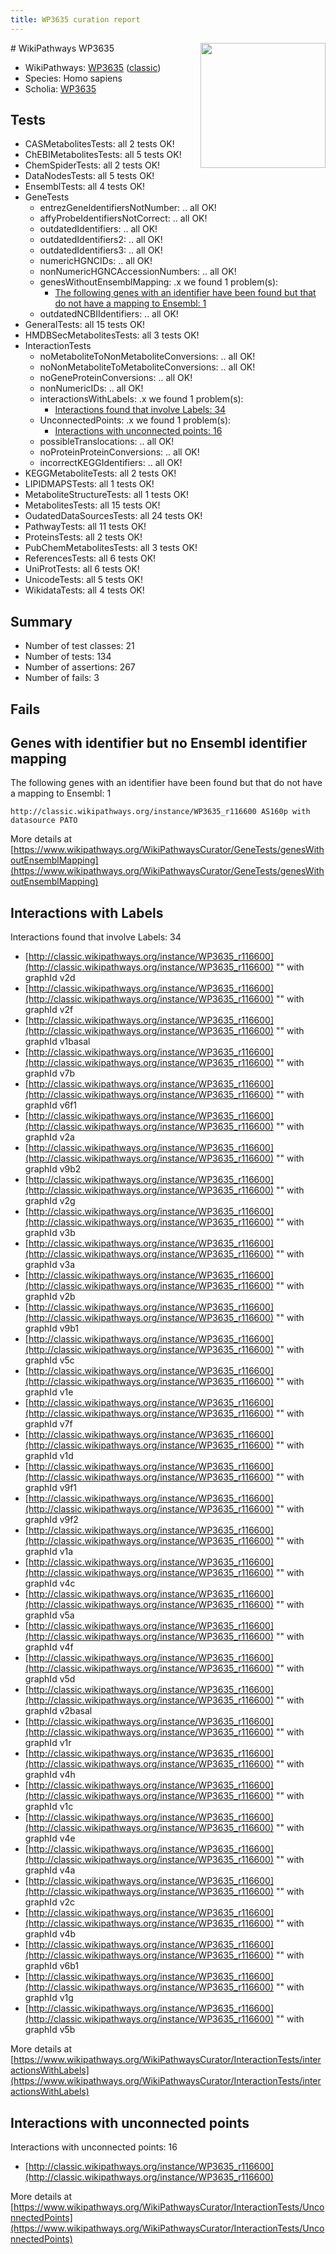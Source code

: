 ```yaml
---
title: WP3635 curation report
---
```


<img style="float: right; width: 200px" src="https://upload.wikimedia.org/wikipedia/commons/thumb/8/83/Wplogo_with_text_500.png/640px-Wplogo_with_text_500.png" />
# WikiPathways WP3635

* WikiPathways: [WP3635](https://wikipathways.org/pathways/WP3635) ([classic](https://classic.wikipathways.org/instance/WP3635))
* Species: Homo sapiens
* Scholia: [WP3635](https://scholia.toolforge.org/wikipathways/WP3635)
## Tests
* CASMetabolitesTests: all 2 tests OK!
* ChEBIMetabolitesTests: all 5 tests OK!
* ChemSpiderTests: all 2 tests OK!
* DataNodesTests: all 5 tests OK!
* EnsemblTests: all 4 tests OK!
* GeneTests
    * entrezGeneIdentifiersNotNumber: .. all OK!
    * affyProbeIdentifiersNotCorrect: .. all OK!
    * outdatedIdentifiers: .. all OK!
    * outdatedIdentifiers2: .. all OK!
    * outdatedIdentifiers3: .. all OK!
    * numericHGNCIDs: .. all OK!
    * nonNumericHGNCAccessionNumbers: .. all OK!
    * genesWithoutEnsemblMapping: .x we found 1 problem(s):
        * [The following genes with an identifier have been found but that do not have a mapping to Ensembl: 1](#40286d83)
    * outdatedNCBIIdentifiers: .. all OK!
* GeneralTests: all 15 tests OK!
* HMDBSecMetabolitesTests: all 3 tests OK!
* InteractionTests
    * noMetaboliteToNonMetaboliteConversions: .. all OK!
    * noNonMetaboliteToMetaboliteConversions: .. all OK!
    * noGeneProteinConversions: .. all OK!
    * nonNumericIDs: .. all OK!
    * interactionsWithLabels: .x we found 1 problem(s):
        * [Interactions found that involve Labels: 34](#fe97a8fa)
    * UnconnectedPoints: .x we found 1 problem(s):
        * [Interactions with unconnected points: 16](#7f1d407d)
    * possibleTranslocations: .. all OK!
    * noProteinProteinConversions: .. all OK!
    * incorrectKEGGIdentifiers: .. all OK!
* KEGGMetaboliteTests: all 2 tests OK!
* LIPIDMAPSTests: all 1 tests OK!
* MetaboliteStructureTests: all 1 tests OK!
* MetabolitesTests: all 15 tests OK!
* OudatedDataSourcesTests: all 24 tests OK!
* PathwayTests: all 11 tests OK!
* ProteinsTests: all 2 tests OK!
* PubChemMetabolitesTests: all 3 tests OK!
* ReferencesTests: all 6 tests OK!
* UniProtTests: all 6 tests OK!
* UnicodeTests: all 5 tests OK!
* WikidataTests: all 4 tests OK!


## Summary

* Number of test classes: 21
* Number of tests: 134
* Number of assertions: 267
* Number of fails: 3

## Fails

<a name="40286d83" />

## Genes with identifier but no Ensembl identifier mapping

The following genes with an identifier have been found but that do not have a mapping to Ensembl: 1
```
http://classic.wikipathways.org/instance/WP3635_r116600 AS160p with datasource PATO
```

More details at [https://www.wikipathways.org/WikiPathwaysCurator/GeneTests/genesWithoutEnsemblMapping](https://www.wikipathways.org/WikiPathwaysCurator/GeneTests/genesWithoutEnsemblMapping)

<a name="fe97a8fa" />

## Interactions with Labels

Interactions found that involve Labels: 34

* [http://classic.wikipathways.org/instance/WP3635_r116600](http://classic.wikipathways.org/instance/WP3635_r116600) "" with graphId v2d
* [http://classic.wikipathways.org/instance/WP3635_r116600](http://classic.wikipathways.org/instance/WP3635_r116600) "" with graphId v2f
* [http://classic.wikipathways.org/instance/WP3635_r116600](http://classic.wikipathways.org/instance/WP3635_r116600) "" with graphId v1basal
* [http://classic.wikipathways.org/instance/WP3635_r116600](http://classic.wikipathways.org/instance/WP3635_r116600) "" with graphId v7b
* [http://classic.wikipathways.org/instance/WP3635_r116600](http://classic.wikipathways.org/instance/WP3635_r116600) "" with graphId v6f1
* [http://classic.wikipathways.org/instance/WP3635_r116600](http://classic.wikipathways.org/instance/WP3635_r116600) "" with graphId v2a
* [http://classic.wikipathways.org/instance/WP3635_r116600](http://classic.wikipathways.org/instance/WP3635_r116600) "" with graphId v9b2
* [http://classic.wikipathways.org/instance/WP3635_r116600](http://classic.wikipathways.org/instance/WP3635_r116600) "" with graphId v2g
* [http://classic.wikipathways.org/instance/WP3635_r116600](http://classic.wikipathways.org/instance/WP3635_r116600) "" with graphId v3b
* [http://classic.wikipathways.org/instance/WP3635_r116600](http://classic.wikipathways.org/instance/WP3635_r116600) "" with graphId v3a
* [http://classic.wikipathways.org/instance/WP3635_r116600](http://classic.wikipathways.org/instance/WP3635_r116600) "" with graphId v2b
* [http://classic.wikipathways.org/instance/WP3635_r116600](http://classic.wikipathways.org/instance/WP3635_r116600) "" with graphId v9b1
* [http://classic.wikipathways.org/instance/WP3635_r116600](http://classic.wikipathways.org/instance/WP3635_r116600) "" with graphId v5c
* [http://classic.wikipathways.org/instance/WP3635_r116600](http://classic.wikipathways.org/instance/WP3635_r116600) "" with graphId v1e
* [http://classic.wikipathways.org/instance/WP3635_r116600](http://classic.wikipathways.org/instance/WP3635_r116600) "" with graphId v7f
* [http://classic.wikipathways.org/instance/WP3635_r116600](http://classic.wikipathways.org/instance/WP3635_r116600) "" with graphId v1d
* [http://classic.wikipathways.org/instance/WP3635_r116600](http://classic.wikipathways.org/instance/WP3635_r116600) "" with graphId v9f1
* [http://classic.wikipathways.org/instance/WP3635_r116600](http://classic.wikipathways.org/instance/WP3635_r116600) "" with graphId v9f2
* [http://classic.wikipathways.org/instance/WP3635_r116600](http://classic.wikipathways.org/instance/WP3635_r116600) "" with graphId v1a
* [http://classic.wikipathways.org/instance/WP3635_r116600](http://classic.wikipathways.org/instance/WP3635_r116600) "" with graphId v4c
* [http://classic.wikipathways.org/instance/WP3635_r116600](http://classic.wikipathways.org/instance/WP3635_r116600) "" with graphId v5a
* [http://classic.wikipathways.org/instance/WP3635_r116600](http://classic.wikipathways.org/instance/WP3635_r116600) "" with graphId v4f
* [http://classic.wikipathways.org/instance/WP3635_r116600](http://classic.wikipathways.org/instance/WP3635_r116600) "" with graphId v5d
* [http://classic.wikipathways.org/instance/WP3635_r116600](http://classic.wikipathways.org/instance/WP3635_r116600) "" with graphId v2basal
* [http://classic.wikipathways.org/instance/WP3635_r116600](http://classic.wikipathways.org/instance/WP3635_r116600) "" with graphId v1r
* [http://classic.wikipathways.org/instance/WP3635_r116600](http://classic.wikipathways.org/instance/WP3635_r116600) "" with graphId v4h
* [http://classic.wikipathways.org/instance/WP3635_r116600](http://classic.wikipathways.org/instance/WP3635_r116600) "" with graphId v1c
* [http://classic.wikipathways.org/instance/WP3635_r116600](http://classic.wikipathways.org/instance/WP3635_r116600) "" with graphId v4e
* [http://classic.wikipathways.org/instance/WP3635_r116600](http://classic.wikipathways.org/instance/WP3635_r116600) "" with graphId v4a
* [http://classic.wikipathways.org/instance/WP3635_r116600](http://classic.wikipathways.org/instance/WP3635_r116600) "" with graphId v2c
* [http://classic.wikipathways.org/instance/WP3635_r116600](http://classic.wikipathways.org/instance/WP3635_r116600) "" with graphId v4b
* [http://classic.wikipathways.org/instance/WP3635_r116600](http://classic.wikipathways.org/instance/WP3635_r116600) "" with graphId v6b1
* [http://classic.wikipathways.org/instance/WP3635_r116600](http://classic.wikipathways.org/instance/WP3635_r116600) "" with graphId v1g
* [http://classic.wikipathways.org/instance/WP3635_r116600](http://classic.wikipathways.org/instance/WP3635_r116600) "" with graphId v5b


More details at [https://www.wikipathways.org/WikiPathwaysCurator/InteractionTests/interactionsWithLabels](https://www.wikipathways.org/WikiPathwaysCurator/InteractionTests/interactionsWithLabels)

<a name="7f1d407d" />

## Interactions with unconnected points

Interactions with unconnected points: 16

* [http://classic.wikipathways.org/instance/WP3635_r116600](http://classic.wikipathways.org/instance/WP3635_r116600)


More details at [https://www.wikipathways.org/WikiPathwaysCurator/InteractionTests/UnconnectedPoints](https://www.wikipathways.org/WikiPathwaysCurator/InteractionTests/UnconnectedPoints)

